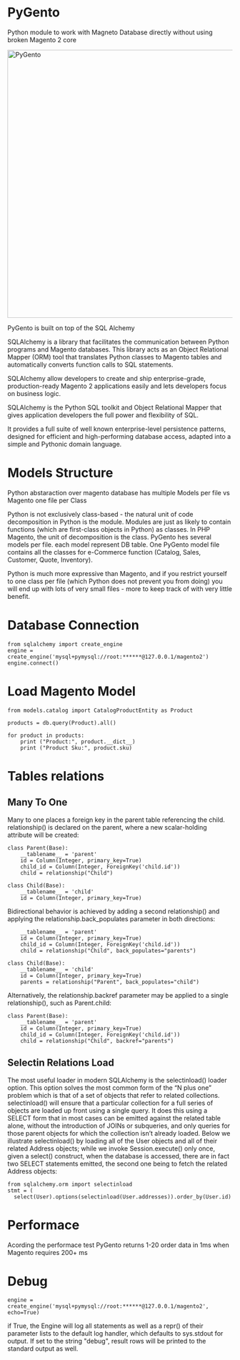 # PyGento
Python module to work with Magneto Database directly without using broken Magento 2 core

<img src="https://github.com/Genaker/PyGento/blob/main/PyGento.PNG?raw=true" alt="PyGento" width="600"/>

PyGento is built on top of the SQL Alchemy

SQLAlchemy is a library that facilitates the communication between Python programs and Magento databases. This library  acts as an Object Relational Mapper (ORM) tool that translates Python classes to Magento tables and automatically converts function calls to SQL statements. 

SQLAlchemy allow developers to create and ship enterprise-grade, production-ready Magento 2 applications easily and lets developers focus on business logic.

SQLAlchemy is the Python SQL toolkit and Object Relational Mapper that gives application developers the full power and flexibility of SQL.

It provides a full suite of well known enterprise-level persistence patterns, designed for efficient and high-performing database access, adapted into a simple and Pythonic domain language.

# Models Structure 

Python abstaraction over magento database has multiple Models per file vs Magento one file per Class 

Python is not exclusively class-based - the natural unit of code decomposition in Python is the module. Modules are just as likely to contain functions (which are first-class objects in Python) as classes. In PHP Magento, the unit of decomposition is the class. PyGento hes several models per file. each model represent DB table. One PyGento model file contains all the classes for e-Commerce function (Catalog, Sales, Customer, Quote, Inventory).

Python is much more expressive than Magento, and if you restrict yourself to one class per file (which Python does not prevent you from doing) you will end up with lots of very small files - more to keep track of with very little benefit.

# Database Connection 

```
from sqlalchemy import create_engine
engine = create_engine('mysql+pymysql://root:******@127.0.0.1/magento2')
engine.connect()
```

# Load Magento Model 

```
from models.catalog import CatalogProductEntity as Product

products = db.query(Product).all()

for product in products:
    print ("Product:", product.__dict__) 
    print ("Product Sku:", product.sku) 
```
# Tables relations 

## Many To One
Many to one places a foreign key in the parent table referencing the child. relationship() is declared on the parent, where a new scalar-holding attribute will be created:
```
class Parent(Base):
    __tablename__ = 'parent'
    id = Column(Integer, primary_key=True)
    child_id = Column(Integer, ForeignKey('child.id'))
    child = relationship("Child")

class Child(Base):
    __tablename__ = 'child'
    id = Column(Integer, primary_key=True)
```
Bidirectional behavior is achieved by adding a second relationship() and applying the relationship.back_populates parameter in both directions:

```
    __tablename__ = 'parent'
    id = Column(Integer, primary_key=True)
    child_id = Column(Integer, ForeignKey('child.id'))
    child = relationship("Child", back_populates="parents")

class Child(Base):
    __tablename__ = 'child'
    id = Column(Integer, primary_key=True)
    parents = relationship("Parent", back_populates="child")
```
Alternatively, the relationship.backref parameter may be applied to a single relationship(), such as Parent.child:
```
class Parent(Base):
    __tablename__ = 'parent'
    id = Column(Integer, primary_key=True)
    child_id = Column(Integer, ForeignKey('child.id'))
    child = relationship("Child", backref="parents")
```

## Selectin Relations Load
The most useful loader in modern SQLAlchemy is the selectinload() loader option. This option solves the most common form of the “N plus one” problem which is that of a set of objects that refer to related collections. selectinload() will ensure that a particular collection for a full series of objects are loaded up front using a single query. It does this using a SELECT form that in most cases can be emitted against the related table alone, without the introduction of JOINs or subqueries, and only queries for those parent objects for which the collection isn’t already loaded. Below we illustrate selectinload() by loading all of the User objects and all of their related Address objects; while we invoke Session.execute() only once, given a select() construct, when the database is accessed, there are in fact two SELECT statements emitted, the second one being to fetch the related Address objects:

```
from sqlalchemy.orm import selectinload
stmt = (
  select(User).options(selectinload(User.addresses)).order_by(User.id)
```

# Performace
Acording the performace test PyGento returns 1-20 order data in 1ms when Magento requires 200+ ms

# Debug 
```
engine = create_engine('mysql+pymysql://root:******@127.0.0.1/magento2', echo=True)
```
if True, the Engine will log all statements as well as a repr() of their parameter lists to the default log handler, which defaults to sys.stdout for output. If set to the string "debug", result rows will be printed to the standard output as well.

